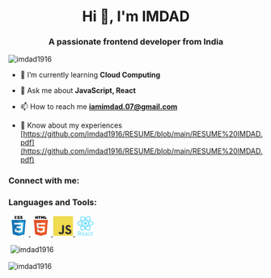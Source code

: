 <h1 align="center">Hi 👋, I'm IMDAD</h1>
<h3 align="center">A passionate frontend developer from India</h3>

<p align="left"> <img src="https://komarev.com/ghpvc/?username=imdad1916&label=Profile%20views&color=0e75b6&style=flat" alt="imdad1916" /> </p>

- 🌱 I’m currently learning **Cloud Computing**

- 💬 Ask me about **JavaScript, React**

- 📫 How to reach me **iamimdad.07@gmail.com**

- 📄 Know about my experiences [https://github.com/imdad1916/RESUME/blob/main/RESUME%20IMDAD.pdf](https://github.com/imdad1916/RESUME/blob/main/RESUME%20IMDAD.pdf)

<h3 align="left">Connect with me:</h3>
<p align="left">
</p>

<h3 align="left">Languages and Tools:</h3>
<p align="left"> <a href="https://www.w3schools.com/css/" target="_blank" rel="noreferrer"> <img src="https://raw.githubusercontent.com/devicons/devicon/master/icons/css3/css3-original-wordmark.svg" alt="css3" width="40" height="40"/> </a> <a href="https://www.w3.org/html/" target="_blank" rel="noreferrer"> <img src="https://raw.githubusercontent.com/devicons/devicon/master/icons/html5/html5-original-wordmark.svg" alt="html5" width="40" height="40"/> </a> <a href="https://developer.mozilla.org/en-US/docs/Web/JavaScript" target="_blank" rel="noreferrer"> <img src="https://raw.githubusercontent.com/devicons/devicon/master/icons/javascript/javascript-original.svg" alt="javascript" width="40" height="40"/> </a> <a href="https://reactjs.org/" target="_blank" rel="noreferrer"> <img src="https://raw.githubusercontent.com/devicons/devicon/master/icons/react/react-original-wordmark.svg" alt="react" width="40" height="40"/> </a> </p>

<p>&nbsp;<img align="center" src="https://github-readme-stats.vercel.app/api?username=imdad1916&show_icons=true&locale=en" alt="imdad1916" /></p>

<p><img align="center" src="https://github-readme-streak-stats.herokuapp.com/?user=imdad1916&" alt="imdad1916" /></p>
